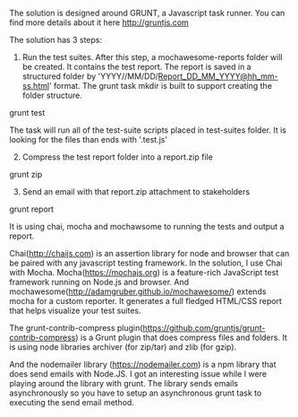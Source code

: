 The solution is designed around GRUNT, a Javascript task runner. You can find more details about it here http://gruntjs.com

The solution has 3 steps:

1. Run the test suites. After this step, a mochawesome-reports folder will be created. It contains the test report. The report is saved in a structured folder by 'YYYY//MM/DD/Report_DD_MM_YYYY@hh_mm-ss.html' format. The grunt task mkdir is built to support creating the folder structure.

grunt test

The task will run all of the test-suite scripts placed in test-suites folder. It is looking for the files than ends with '.test.js'

2. Compress the test report folder into a report.zip file

grunt zip

3. Send an email with that report.zip attachment to stakeholders

grunt report

It is using chai, mocha and mochawsome to running the tests and output a report.

Chai(http://chaijs.com) is an assertion library for node and browser that can be paired with any javascript testing framework. In the solution, I use Chai with Mocha. Mocha(https://mochajs.org) is a feature-rich JavaScript test framework running on Node.js and browser. And mochawesome(http://adamgruber.github.io/mochawesome/) extends mocha for a custom reporter. It generates a full fledged HTML/CSS report that helps visualize your test suites.

The grunt-contrib-compress plugin(https://github.com/gruntjs/grunt-contrib-compress) is a Grunt plugin that does compress files and folders. It is using node libraries archiver (for zip/tar) and zlib (for gzip).

And the nodemailer library (https://nodemailer.com) is a npm library that does send emails with Node.JS. I got an interesting issue while I were playing around the library with grunt. The library sends emails asynchronously so you have to setup an asynchronous grunt task to executing the send email method.

